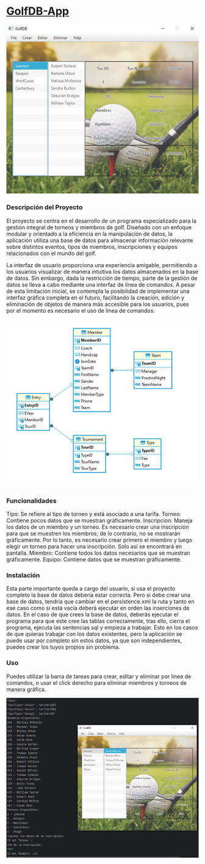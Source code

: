 # [GolfDB-App](https://github.com/a22alanbm/Proyecto-ORM)

<p align="center">
  <img src="images/image.png"  alt="Image">
</p>

### Descripción del Proyecto

El proyecto se centra en el desarrollo de un programa especializado para la gestión integral de torneos y miembros de golf. Diseñado con un enfoque modular y orientado a la eficiencia en la manipulación de datos, la aplicación utiliza una base de datos para almacenar información relevante sobre distintos eventos, tipos de miembros, inscripciones y equipos relacionados con el mundo del golf.

La interfaz de usuario proporciona una experiencia amigable, permitiendo a los usuarios visualizar de manera intuitiva los datos almacenados en la base de datos. Sin embargo, dada la restricción de tiempo, parte de la gestión de datos se lleva a cabo mediante una interfaz de línea de comandos. A pesar de esta limitación inicial, se contempla la posibilidad de implementar una interfaz gráfica completa en el futuro, facilitando la creación, edición y eliminación de objetos de manera más accesible para los usuarios, pues por el momento es necesario el uso de linea de comandos.


<p align="center">
  <img src="images/image-2.png" alt="Image">
</p>

### Funcionalidades
Tipo: Se refiere al tipo de torneo y está asociado a una tarifa.
Torneo: Contiene pocos datos que se muestran gráficamente.
Inscripcion: Maneja los datos de un miembro y un torneo. Es necesario crear una inscripción para que se muestren los miembros; de lo contrario, no se mostrarán gráficamente. Por lo tanto, es necesario crear primero el miembro y luego elegir un torneo para hacer una inscripción. Solo así se encontrará en pantalla.
Miembro: Contiene todos los datos necesarios que se muestran gráficamente.
Equipo: Contiene datos que se muestran gráficamente.

### Instalación
Esta parte importante queda a cargo del usuario, si usa el proyecto completo la base de datos debería estar correcta.
Pero si debe crear una base de datos, tendría que cambiar en el persistence.xml la ruta y tanto en ese caso como si está vacía deberá ejecutar en orden las inserciones de datos.
En el caso de que crees la base de datos, deberás ejecutar el programa para que este cree las tablas correctamente, tras ello, cierra el programa, ejecuta las sentencias sql y empieza a trabajar.
Esto en los casos de que quieras trabajar con los datos existentes, pero la aplicación se puede usar por completo sin estos datos, ya que son independientes, puedes crear los tuyos propios sin problema.


### Uso
Puedes utilizar la barra de tareas para crear, editar y eliminar por linea de comandos, o usar el click derecho para eliminar miembros y torneos de manera gráfica.

<p align="center">
  <img src="images/image-3.png" alt="Image">
</p>